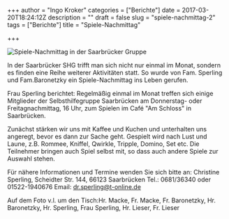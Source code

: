 +++
author = "Ingo Kroker"
categories = ["Berichte"]
date = 2017-03-20T18:24:12Z
description = ""
draft = false
slug = "spiele-nachmittag-2"
tags = ["Berichte"]
title = "Spiele-Nachmittag"

+++

![Spiele-Nachmittag in der Saarbrücker Gruppe](/content/images/2017/04/Sperling-neues-Foto20170413_175424.jpg)

In der Saarbrücker SHG trifft man sich nicht nur einmal im Monat, sondern es finden eine Reihe weiterer Aktivitäten statt.
So wurde von Fam. Sperling und Fam.Baronetzky ein Spiele-Nachmittag ins Leben gerufen.

Frau Sperling berichtet:
Regelmäßig einmal im Monat treffen sich einige Mitglieder der Selbsthilfegruppe Saarbrücken am Donnerstag- oder Freitagnachmittag, 16 Uhr, zum Spielen im Café "Am Schloss" in Saarbrücken. 

Zunächst stärken wir uns mit Kaffee und Kuchen und unterhalten uns angeregt, bevor es dann zur Sache geht. Gespielt wird nach Lust und Laune, z.B. Rommee, Kniffel, Qwirkle, Tripple, Domino, Set etc.
Die Teilnehmer bringen auch Spiel selbst mit, so dass auch andere Spiele zur Auswahl stehen.

Für nähere Informationen und Termine wenden Sie sich bitte an:
Christine Sperling, Scheidter Str. 144, 66123 Saarbrücken
Tel.: 0681/36340 oder 01522-1940676 
Email: dr.sperling@t-online.de 


Auf dem Foto v.l. um den Tisch:Hr. Macke, Fr. Macke, Fr. Baronetzky, Hr. Baronetzky, Hr. Sperling, Frau Sperling, Hr. Lieser, Fr. Lieser   
 
